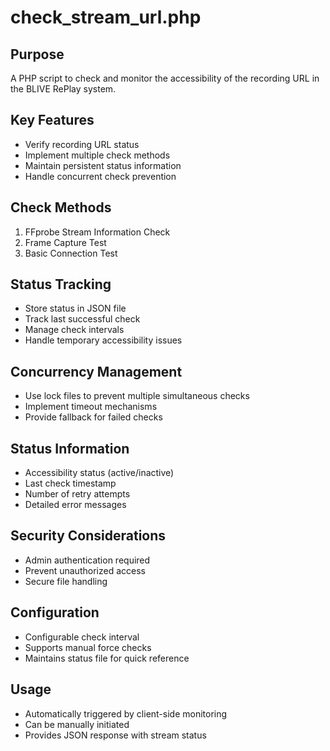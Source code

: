 # check_stream_url.php

## Purpose
A PHP script to check and monitor the accessibility of the recording URL in the BLIVE RePlay system.

## Key Features
- Verify recording URL status
- Implement multiple check methods
- Maintain persistent status information
- Handle concurrent check prevention

## Check Methods
1. FFprobe Stream Information Check
2. Frame Capture Test
3. Basic Connection Test

## Status Tracking
- Store status in JSON file
- Track last successful check
- Manage check intervals
- Handle temporary accessibility issues

## Concurrency Management
- Use lock files to prevent multiple simultaneous checks
- Implement timeout mechanisms
- Provide fallback for failed checks

## Status Information
- Accessibility status (active/inactive)
- Last check timestamp
- Number of retry attempts
- Detailed error messages

## Security Considerations
- Admin authentication required
- Prevent unauthorized access
- Secure file handling

## Configuration
- Configurable check interval
- Supports manual force checks
- Maintains status file for quick reference

## Usage
- Automatically triggered by client-side monitoring
- Can be manually initiated
- Provides JSON response with stream status
